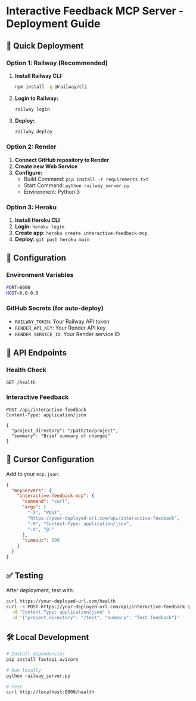# Interactive Feedback MCP Server - Deployment Guide

## 🚀 Quick Deployment

### Option 1: Railway (Recommended)

1. **Install Railway CLI:**
   ```bash
   npm install -g @railway/cli
   ```

2. **Login to Railway:**
   ```bash
   railway login
   ```

3. **Deploy:**
   ```bash
   railway deploy
   ```

### Option 2: Render

1. **Connect GitHub repository to Render**
2. **Create new Web Service**
3. **Configure:**
   - Build Command: `pip install -r requirements.txt`
   - Start Command: `python railway_server.py`
   - Environment: Python 3

### Option 3: Heroku

1. **Install Heroku CLI**
2. **Login:** `heroku login`
3. **Create app:** `heroku create interactive-feedback-mcp`
4. **Deploy:** `git push heroku main`

## 🔧 Configuration

### Environment Variables
```bash
PORT=8000
HOST=0.0.0.0
```

### GitHub Secrets (for auto-deploy)
- `RAILWAY_TOKEN`: Your Railway API token
- `RENDER_API_KEY`: Your Render API key
- `RENDER_SERVICE_ID`: Your Render service ID

## 📡 API Endpoints

### Health Check
```
GET /health
```

### Interactive Feedback
```
POST /api/interactive-feedback
Content-Type: application/json

{
  "project_directory": "/path/to/project",
  "summary": "Brief summary of changes"
}
```

## 🎯 Cursor Configuration

Add to your `mcp.json`:

```json
{
  "mcpServers": {
    "interactive-feedback-mcp": {
      "command": "curl",
      "args": [
        "-X", "POST",
        "https://your-deployed-url.com/api/interactive-feedback",
        "-H", "Content-Type: application/json",
        "-d", "@-"
      ],
      "timeout": 600
    }
  }
}
```

## ✅ Testing

After deployment, test with:

```bash
curl https://your-deployed-url.com/health
curl -X POST https://your-deployed-url.com/api/interactive-feedback \
  -H "Content-Type: application/json" \
  -d '{"project_directory": "/test", "summary": "Test feedback"}'
```

## 🛠️ Local Development

```bash
# Install dependencies
pip install fastapi uvicorn

# Run locally
python railway_server.py

# Test
curl http://localhost:8000/health
```
